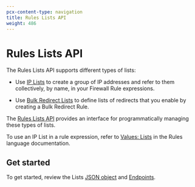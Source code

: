 ```yaml
---
pcx-content-type: navigation
title: Rules Lists API
weight: 486
---
```


# Rules Lists API

The Rules Lists API supports different types of lists:

*   Use [IP Lists](/firewall/cf-firewall-rules/rules-lists/) to create a group of IP addresses and refer to them collectively, by name, in your Firewall Rule expressions.

*   Use [Bulk Redirect Lists](/rules/bulk-redirects/) to define lists of redirects that you enable by creating a Bulk Redirect Rule.

The [Rules Lists API](https://api.cloudflare.com/#rules-lists-properties) provides an interface for programmatically managing these types of lists.

To use an IP List in a rule expression, refer to [Values: Lists](/ruleset-engine/rules-language/values/#lists) in the Rules language documentation.

## Get started

To get started, review the Lists [JSON object](/firewall/api/cf-lists/json-object/) and [Endpoints](/firewall/api/cf-lists/endpoints/).
